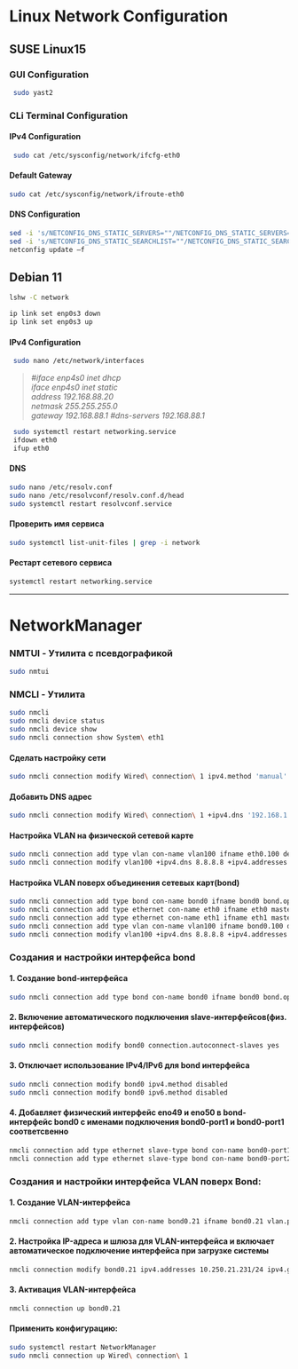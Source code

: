 # Linux Network Configuration

## SUSE Linux15

### GUI Configuration

```bash
 sudo yast2
```

### CLi Terminal Configuration

#### IPv4 Configuration

```bash
 sudo cat /etc/sysconfig/network/ifcfg-eth0
```

#### Default Gateway

```bash
sudo cat /etc/sysconfig/network/ifroute-eth0
```

#### DNS Configuration

```bash
sed -i 's/NETCONFIG_DNS_STATIC_SERVERS=""/NETCONFIG_DNS_STATIC_SERVERS="192.168.0.167 10.0.0.10"/' /etc/sysconfig/network/config
sed -i 's/NETCONFIG_DNS_STATIC_SEARCHLIST=""/NETCONFIG_DNS_STATIC_SEARCHLIST="test.org"/' /etc/sysconfig/network/config
netconfig update –f
```


## Debian 11


```bash
lshw -C network
```

```bash
ip link set enp0s3 down
ip link set enp0s3 up
```


#### IPv4 Configuration

```bash
 sudo nano /etc/network/interfaces
```


> *#iface enp4s0 inet dhcp  
> iface enp4s0 inet static  
> address 192.168.88.20  
> netmask 255.255.255.0  
> gateway 192.168.88.1* 
> *#dns-servers 192.168.88.1*

```bash
 sudo systemctl restart networking.service
 ifdown eth0
 ifup eth0

```


#### DNS

```bash
sudo nano /etc/resolv.conf
sudo nano /etc/resolvconf/resolv.conf.d/head
sudo systemctl restart resolvconf.service
```

#### Проверить имя сервиса

```bash
sudo systemctl list-unit-files | grep -i network
```

#### Рестарт сетевого сервиса

```bash
systemctl restart networking.service
```
----
# NetworkManager
###  NMTUI - Утилита с псевдографикой

```bash
sudo nmtui
```

### NMCLI - Утилита

```bash
sudo nmcli
sudo nmcli device status
sudo nmcli device show
sudo nmcli connection show System\ eth1
```

#### Сделать настройку сети

```bash
sudo nmcli connection modify Wired\ connection\ 1 ipv4.method 'manual' ipv4.addresses '192.168.1.40/24' ipv4.gateway '192.168.1.1'  ipv4.dns '192.168.1.1'
```
#### Добавить DNS адрес
```bash
sudo nmcli connection modify Wired\ connection\ 1 +ipv4.dns '192.168.1.1'
```

#### Настройка VLAN на физической сетевой карте
```bash
sudo nmcli connection add type vlan con-name vlan100 ifname eth0.100 dev eth0 id 100
sudo nmcli connection modify vlan100 +ipv4.dns 8.8.8.8 +ipv4.addresses 192.168.1.10/24 +ivp4.gateway 192.168.1.1
```
#### Настройка VLAN поверх объединения сетевых карт(bond)
```bash
sudo nmcli connection add type bond con-name bond0 ifname bond0 bond.options "mode=active-backup,miimon=100" ipv4.method disabled ipv6.method ignore
sudo nmcli connection add type ethernet con-name eth0 ifname eth0 master bond0 slave-type bond
sudo nmcli connection add type ethernet con-name eth1 ifname eth1 master bond0 slave-type bond
sudo nmcli connection add type vlan con-name vlan100 ifname bond0.100 dev bond0 id 100
sudo nmcli connection modify vlan100 +ipv4.dns 8.8.8.8 +ipv4.addresses 192.168.1.10/24 +ivp4.gateway 192.168.1.1
```

### Создания и настройки интерфейса bond
#### 1. Создание bond-интерфейса
```bash
sudo nmcli connection add type bond con-name bond0 ifname bond0 bond.options "mode=802.3ad"
```
#### 2. Включение автоматического подключения slave-интерфейсов(физ. интерфейсов)
```bash
sudo nmcli connection modify bond0 connection.autoconnect-slaves yes
```
#### 3. Отключает использование IPv4/IPv6 для bond интерфейса
```bash
sudo nmcli connection modify bond0 ipv4.method disabled
sudo nmcli connection modify bond0 ipv6.method disabled
```
#### 4. Добавляет физический интерфейс eno49 и eno50 в bond-интерфейс bond0 с именами подключения bond0-port1 и bond0-port1 соответсвенно
```bash
nmcli connection add type ethernet slave-type bond con-name bond0-port1 ifname eno49 master bond0
nmcli connection add type ethernet slave-type bond con-name bond0-port2 ifname eno50 master bond0
```
### Создания и настройки интерфейса VLAN поверх Bond:
#### 1. Создание VLAN-интерфейса
```bash
nmcli connection add type vlan con-name bond0.21 ifname bond0.21 vlan.parent bond0 vlan.id 21
```
#### 2. Настройка IP-адреса и шлюза для VLAN-интерфейса и включает автоматическое подключение интерфейса при загрузке системы
```bash
nmcli connection modify bond0.21 ipv4.addresses 10.250.21.231/24 ipv4.gateway 10.250.21.250 ipv4.method manual autoconnect yes
```
#### 3. Активация VLAN-интерфейса
```bash
nmcli connection up bond0.21
```

#### Применить конфигурацию:  
```bash
sudo systemctl restart NetworkManager
sudo nmcli connection up Wired\ connection\ 1
```
